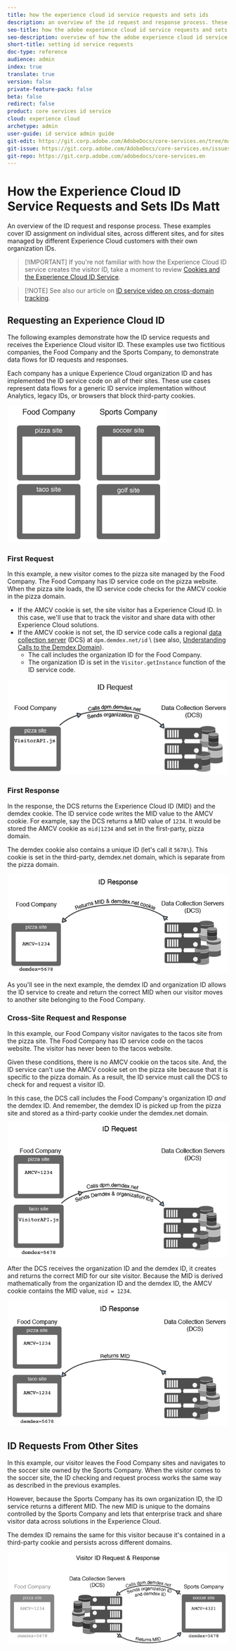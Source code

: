 ```yaml
---
title: how the experience cloud id service requests and sets ids
description: an overview of the id request and response process. these examples cover id assignment on individual sites, across different sites, and for sites managed by different experience cloud customers with their own organization ids.
seo-title: how the adobe experience cloud id service requests and sets ids.
seo-description: overview of how the adobe experience cloud id service requests and sets ids.
short-title: setting id service requests
doc-type: reference
audience: admin
index: true
translate: true
version: false
private-feature-pack: false
beta: false
redirect: false
product: core services id service
cloud: experience cloud
archetype: admin
user-guide: id service admin guide
git-edit: https://git.corp.adobe.com/AdobeDocs/core-services.en/tree/master/help/id-service/getting-started/getting-started-id-request.md
git-issue: https://git.corp.adobe.com/AdobeDocs/core-services.en/issues/new
git-repo: https://git.corp.adobe.com/adobedocs/core-services.en
---
```

<!--Meta Data Values
**Required Meta for search optimization and page data**

title: free text string

description: free text string

seo-title: free text string

seo-description: free text string

**Optional Meta for extended capabilities**

audience:
all (default), admin, developer, end-user
 
index: true (default), false
 
translate:
true (default), false
 
doc-type:
reference (default), tutorials

version:
false (default), Classic, Standard, 6.5, 6.4, 6.3, 6.2
 
private-feature-pack:
false (default), true
 
beta:
false (default), true
 
redirect:
false (default), pathname
-->
# How the Experience Cloud ID Service Requests and Sets IDs Matt

An overview of the ID request and response process. These examples cover ID assignment on individual sites, across different sites, and for sites managed by different Experience Cloud customers with their own organization IDs.

>[!IMPORTANT] If you're not familiar with how the Experience Cloud ID service creates the visitor ID, take a moment to review [Cookies and the Experience Cloud ID Service](getting-started-cookies.md).

>[!NOTE] See also our article on [ID service video on cross-domain tracking](https://helpx.adobe.com/marketing-cloud-core/kb/MCID/CrossDomain.html).

## Requesting an Experience Cloud ID

The following examples demonstrate how the ID service requests and receives the Experience Cloud visitor ID. These examples use two fictitious companies, the Food Company and the Sports Company, to demonstrate data flows for ID requests and responses. 

Each company has a unique Experience Cloud organization ID and has implemented the ID service code on all of their sites. These use cases represent data flows for a generic ID service implementation without Analytics, legacy IDs, or browsers that block third-party cookies.

![Company Sites](../assets/sample_sites.png)

### First Request

In this example, a new visitor comes to the pizza site managed by the Food Company. The Food Company has ID service code on the pizza website. When the pizza site loads, the ID service code checks for the AMCV cookie in the pizza domain.

+ If the AMCV cookie is set, the site visitor has a Experience Cloud ID. In this case, we'll use that to track the visitor and share data with other Experience Cloud solutions.
+ If the AMCV cookie is not set, the ID service code calls a regional [data collection server](https://marketing.adobe.com/resources/help/en_US/aam/?f=c_compcollect.html) \(DCS\) at `dpm.demdex.net/id` \ (see also, [Understanding Calls to the Demdex Domain](https://marketing.adobe.com/resources/help/en_US/aam/demdex-calls.html)\).
    + The call includes the organization ID for the Food Company.
    + The organization ID is set in the `Visitor.getInstance` function of the ID service code.

![First ID Request](../assets/request1.png)

### First Response

In the response, the DCS returns the Experience Cloud ID \(MID\) and the demdex cookie. The ID service code writes the MID value to the AMCV cookie. For example, say the DCS returns a MID value of `1234`. It would be stored the AMCV cookie as `mid|1234` and set in the first-party, pizza domain. 

The demdex cookie also contains a unique ID \(let's call it `5678\`). This cookie is set in the third-party, demdex.net domain, which is separate from the pizza domain.

![ID Response](../assets/response1.png)

As you'll see in the next example, the demdex ID and organization ID allows the ID service to create and return the correct MID when our visitor moves to another site belonging to the Food Company.

### Cross-Site Request and Response

In this example, our Food Company visitor navigates to the tacos site from the pizza site. The Food Company has ID service code on the tacos website. The visitor has never been to the tacos website.

Given these conditions, there is no AMCV cookie on the tacos site. And, the ID service can't use the AMCV cookie set on the pizza site because that it is specific to the pizza domain. As a result, the ID service must call the DCS to check for and request a visitor ID. 

In this case, the DCS call includes the Food Company's organization ID *and* the demdex ID. And remember, the demdex ID is picked up from the pizza site and stored as a third-party cookie under the demdex.net domain.

![ID Request](../assets/request2.png) 

After the DCS receives the organization ID and the demdex ID, it creates and returns the correct MID for our site visitor. Because the MID is derived mathematically from the organization ID and the demdex ID, the AMCV cookie contains the MID value, `mid = 1234`.

![ID Response](../assets/response2.png) 

## ID Requests From Other Sites

In this example, our visitor leaves the Food Company sites and navigates to the soccer site owned by the Sports Company. When the visitor comes to the soccer site, the ID checking and request process works the same way as described in the previous examples.

However, because the Sports Company has its own organization ID, the ID service returns a different MID. The new MID is unique to the domains controlled by the Sports Company and lets that enterprise track and share visitor data across solutions in the Experience Cloud.

The demdex ID remains the same for this visitor because it's contained in a third-party cookie and persists across different domains.

![Visitor ID Request and Response](../assets/req_resp.png)
